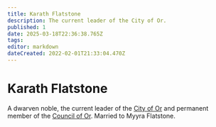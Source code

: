 ```yaml
---
title: Karath Flatstone
description: The current leader of the City of Or.
published: 1
date: 2025-03-18T22:36:38.765Z
tags: 
editor: markdown
dateCreated: 2022-02-01T21:33:04.470Z
---
```


# Karath Flatstone
A dwarven noble, the current leader of the [City of Or](/i/11) and permanent member of the [Council of Or](/i/18). Married to Myyra Flatstone.